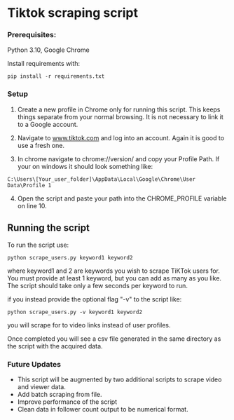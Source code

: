 # Tiktok scraping script

### Prerequisites: 
Python 3.10, Google Chrome

Install requirements with:

```pip install -r requirements.txt```

### Setup

1. Create a new profile in Chrome only for running this script. This keeps things separate from your normal browsing.
 It is not necessary to link it to a Google account.

2. Navigate to www.tiktok.com and log into an account. Again it is good to use a fresh one.

3. In chrome navigate to chrome://version/ and copy your Profile Path. If your on windows it should look something like:

```C:\Users\[Your_user_folder]\AppData\Local\Google\Chrome\User Data\Profile 1```

4. Open the script and paste your path into the CHROME_PROFILE variable on line 10.

## Running the script

To run the script use:

```python scrape_users.py keyword1 keyword2```

where keyword1 and 2 are keywords you wish to scrape TiKTok users for. You must provide at least 1 keyword, but you can add as many as you like. The script should take only a few seconds per keyword to run.

if you instead provide the optional flag "-v" to the script like:

```python scrape_users.py -v keyword1 keyword2```

you will scrape for to video links instead of user profiles.

Once completed you will see a csv file generated in the same directory as the script with the acquired data.



### Future Updates

- This script will be augmented by two additional scripts to scrape video and viewer data.
- Add batch scraping from file.
- Improve performance of the script
- Clean data in follower count output to be numerical format.